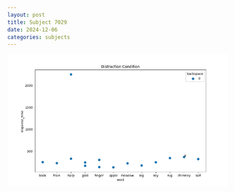 ```yaml
---
layout: post
title: Subject 7029
date: 2024-12-06
categories: subjects
---
```


![](data/7029/run-21/7029_rt_acc_fuzzy_delay.png)
